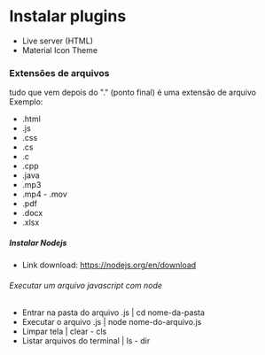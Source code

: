 # Instalar plugins
- Live server (HTML)
- Material Icon Theme

### Extensões de arquivos
tudo que vem depois do "." (ponto final) é uma extensão de arquivo
Exemplo:
- .html
- .js
- .css
- .cs
- .c
- .cpp
- .java
- .mp3
- .mp4 - .mov
- .pdf
- .docx
- .xlsx

##### Instalar Nodejs

- Link download: https://nodejs.org/en/download

###### Executar um arquivo javascript com node
- Entrar na pasta do arquivo .js | cd nome-da-pasta
- Executar o arquivo .js         | node nome-do-arquivo.js
- Limpar tela                    | clear - cls
- Listar arquivos do terminal    | ls - dir



